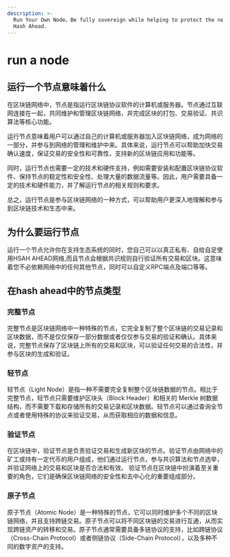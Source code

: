 ```yaml
---
description: >-
  Run Your Own Node，Be fully sovereign while helping to protect the network. Be
  Hash Ahead.
---
```


# run a node

## 运行一个节点意味着什么

在区块链网络中，节点是指运行区块链协议软件的计算机或服务器。节点通过互联网连接在一起，共同维护和管理区块链网络，并完成区块的打包、交易验证、共识算法等核心功能。

运行节点意味着用户可以通过自己的计算机或服务器加入区块链网络，成为网络的一部分，并参与到网络的管理和维护中来。具体来说，运行节点可以帮助加快交易确认速度，保证交易的安全性和可靠性，支持新的区块链应用和功能等。

同时，运行节点也需要一定的技术和硬件支持，例如需要安装和配置区块链协议软件、保持节点的稳定性和安全性、处理大量的数据流量等。因此，用户需要具备一定的技术和硬件能力，并了解运行节点的相关规则和要求。

总之，运行节点是参与区块链网络的一种方式，可以帮助用户更深入地理解和参与到区块链技术和生态中来。

## 为什么要运行节点

运行一个节点允许你在支持生态系统的同时，您自己可以以真正私有、自给自足使用HSAH AHEAD网络,而且节点会根据共识规则自行验证所有交易和区块。这意味着您不必依赖网络中的任何其他节点，同时可以自定义RPC端点及端口等等。

## 在hash ahead中的节点类型

### 完整节点

完整节点是区块链网络中一种特殊的节点，它完全复制了整个区块链的交易记录和区块数据，而不是仅仅保存一部分数据或者仅仅参与交易的验证和确认。具体来说，完整节点保存了区块链上所有的交易和区块，可以验证任何交易的合法性，并参与区块的生成和验证。

### 轻节点

轻节点（Light Node）是指一种不需要完全复制整个区块链数据的节点。相比于完整节点，轻节点只需要维护区块头（Block Header）和相关的 Merkle 树数据结构，而不需要下载和存储所有的交易记录和区块数据。轻节点可以通过查询全节点或者使用特殊的协议来验证交易，从而获取相应的数据和信息。

### 验证节点

在区块链中，验证节点是负责验证交易和生成新区块的节点。验证节点由网络中的矿工或持有一定代币的用户组成，他们通过运行节点，参与共识算法和节点选举，并验证网络上的交易和区块是否合法和有效。 验证节点在区块链中扮演着至关重要的角色，它们是确保区块链网络的安全性和去中心化的重要组成部分。

### 原子节点

原子节点（Atomic Node）是一种特殊的节点，它可以同时维护多个不同的区块链网络，并且支持跨链交易。原子节点可以将不同区块链的交易进行互通，从而实现跨链资产的转移和交易。原子节点通常需要具备多链协议的支持，比如跨链协议（Cross-Chain Protocol）或者侧链协议（Side-Chain Protocol），以及多种不同的数字资产的支持。
